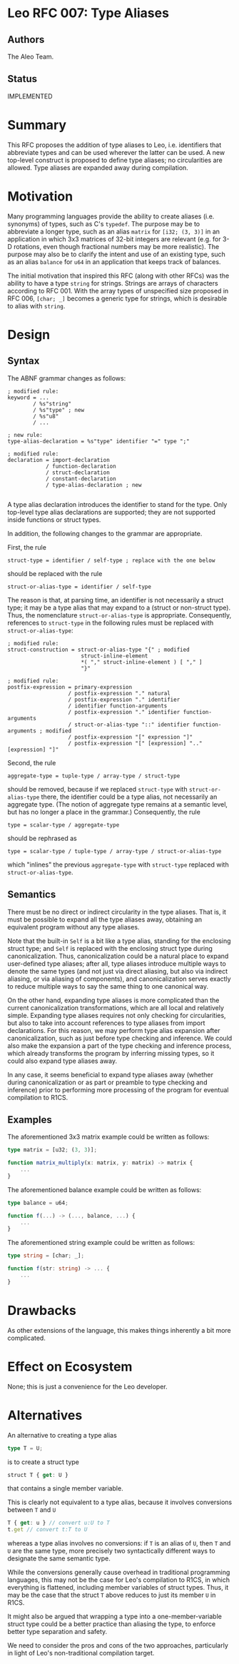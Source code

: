 # Leo RFC 007: Type Aliases

## Authors

The Aleo Team.

## Status

IMPLEMENTED

# Summary

This RFC proposes the addition of type aliases to Leo,
i.e. identifiers that abbreviate types and can be used wherever the latter can be used.
A new top-level construct is proposed to define type aliases; no circularities are allowed.
Type aliases are expanded away during compilation.

# Motivation

Many programming languages provide the ability to create aliases (i.e. synonyms) of types, such as C's `typedef`.
The purpose may be to abbreviate a longer type,
such as an alias `matrix` for `[i32; (3, 3)]` in an application in which 3x3 matrices of 32-bit integers are relevant
(e.g. for 3-D rotations, even though fractional numbers may be more realistic).
The purpose may also be to clarify the intent and use of an existing type,
such as an alias `balance` for `u64` in an application that keeps track of balances.

The initial motivation that inspired this RFC (along with other RFCs)
was the ability to have a type `string` for strings.
Strings are arrays of characters according to RFC 001.
With the array types of unspecified size proposed in RFC 006,
`[char; _]` becomes a generic type for strings, which is desirable to alias with `string`.

# Design

## Syntax

The ABNF grammar changes as follows:
```
; modified rule:
keyword = ...
        / %s"string"
        / %s"type" ; new
        / %s"u8"
        / ...

; new rule:
type-alias-declaration = %s"type" identifier "=" type ";"

; modified rule:
declaration = import-declaration
            / function-declaration
            / struct-declaration
            / constant-declaration
            / type-alias-declaration ; new


```

A type alias declaration introduces the identifier to stand for the type.
Only top-level type alias declarations are supported;
they are not supported inside functions or struct types.

In addition, the following changes to the grammar are appropriate.

First, the rule
```
struct-type = identifier / self-type ; replace with the one below
```
should be replaced with the rule
```
struct-or-alias-type = identifier / self-type
```
The reason is that, at parsing time, an identifier is not necessarily a struct type;
it may be a type alias that may expand to a (struct or non-struct type).
Thus, the nomenclature `struct-or-alias-type` is appropriate.
Consequently, references to `struct-type` in the following rules must be replaced with `struct-or-alias-type`:
```
; modified rule:
struct-construction = struct-or-alias-type "{" ; modified
                       struct-inline-element
                       *( "," struct-inline-element ) [ "," ]
                       "}"

; modified rule:
postfix-expression = primary-expression
                   / postfix-expression "." natural
                   / postfix-expression "." identifier
                   / identifier function-arguments
                   / postfix-expression "." identifier function-arguments
                   / struct-or-alias-type "::" identifier function-arguments ; modified
                   / postfix-expression "[" expression "]"
                   / postfix-expression "[" [expression] ".." [expression] "]"
```

Second, the rule
```
aggregate-type = tuple-type / array-type / struct-type
```
should be removed, because if we replaced `struct-type` with `struct-or-alias-type` there,
the identifier could be a type alias, not necessarily an aggregate type.
(The notion of aggregate type remains at a semantic level, but has no longer a place in the grammar.)
Consequently, the rule
```
type = scalar-type / aggregate-type
```
should be rephrased as
```
type = scalar-type / tuple-type / array-type / struct-or-alias-type
```
which "inlines" the previous `aggregate-type` with `struct-type` replaced with `struct-or-alias-type`.

## Semantics

There must be no direct or indirect circularity in the type aliases.
That is, it must be possible to expand all the type aliases away,
obtaining an equivalent program without any type aliases.

Note that the built-in `Self` is a bit like a type alias, standing for the enclosing struct type;
and `Self` is replaced with the enclosing struct type during canonicalization.
Thus, canonicalization could be a natural place to expand user-defined type aliases;
after all, type aliases introduce multiple ways to denote the same types
(and not just via direct aliasing, but also via indirect aliasing, or via aliasing of components),
and canonicalization serves exactly to reduce multiple ways to say the same thing to one canonical way.

On the other hand, expanding type aliases is more complicated than the current canonicalization transformations,
which are all local and relatively simple.
Expanding type aliases requires not only checking for circularities,
but also to take into account references to type aliases from import declarations.
For this reason, we may perform type alias expansion after canonicalization,
such as just before type checking and inference.
We could also make the expansion a part of the type checking and inference process,
which already transforms the program by inferring missing types,
so it could also expand type aliases away.

In any case, it seems beneficial to expand type aliases away
(whether during canonicalization or as part or preamble to type checking and inference)
prior to performing more processing of the program for eventual compilation to R1CS.

## Examples

The aforementioned 3x3 matrix example could be written as follows:
```ts
type matrix = [u32; (3, 3)];

function matrix_multiply(x: matrix, y: matrix) -> matrix {
    ...
}
```

The aforementioned balance example could be written as follows:
```ts
type balance = u64;

function f(...) -> (..., balance, ...) {
    ...
}
```

The aforementioned string example could be written as follows:
```ts
type string = [char; _];

function f(str: string) -> ... {
    ...
}
```

# Drawbacks

As other extensions of the language, this makes things inherently a bit more complicated.

# Effect on Ecosystem

None; this is just a convenience for the Leo developer.

# Alternatives

An alternative to creating a type alias
```ts
type T = U;
```
is to create a struct type
```ts
struct T { get: U }
```
that contains a single member variable.

This is clearly not equivalent to a type alias, because it involves conversions between `T` and `U`
```ts
T { get: u } // convert u:U to T
t.get // convert t:T to U
```
whereas a type alias involves no conversions:
if `T` is an alias of `U`, then `T` and `U` are the same type,
more precisely two syntactically different ways to designate the same semantic type.

While the conversions generally cause overhead in traditional programming languages,
this may not be the case for Leo's compilation to R1CS,
in which everything is flattened, including member variables of struct types.
Thus, it may be the case that the struct `T` above reduces to just its member `U` in R1CS.

It might also be argued that wrapping a type into a one-member-variable struct type
could be a better practice than aliasing the type, to enforce better type separation and safety.

We need to consider the pros and cons of the two approaches,
particularly in light of Leo's non-traditional compilation target.
